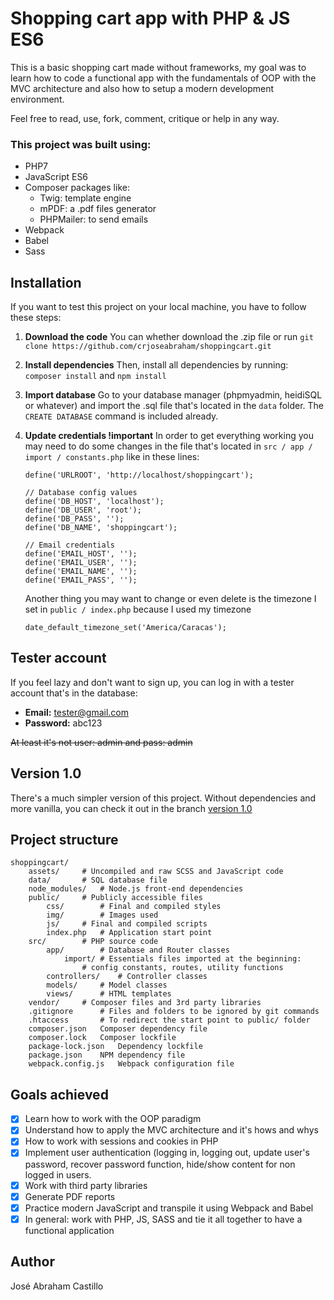 # Shopping cart app with PHP & JS ES6

This is a basic shopping cart made without frameworks, my goal was to learn how to code a functional app with the fundamentals of OOP with the MVC architecture and also how to setup a modern development environment.

Feel free to read, use, fork, comment, critique or help in any way.

### This project was built using:

 - PHP7
 - JavaScript ES6
 - Composer packages like:
	 - Twig: template engine
	 - mPDF: a .pdf files generator
	 - PHPMailer: to send emails
 - Webpack
 - Babel
 - Sass

## Installation

If you want to test this project on your local machine, you have to follow these steps:

 1. **Download the code**
 You can whether download the .zip file or run `git clone https://github.com/crjoseabraham/shoppingcart.git`
 
 2. **Install dependencies**
 Then, install all dependencies by running: 
 `composer install`
 and 
 `npm install`

3. **Import database**
Go to your database manager (phpmyadmin, heidiSQL or whatever) and import the .sql file that's located in the `data` folder. The `CREATE DATABASE` command is included already.

4. **Update credentials !important**
In order to get everything working you may need to do some changes in the file that's located in `src / app / import / constants.php` like in these lines:
	```
	define('URLROOT', 'http://localhost/shoppingcart');
	
	// Database config values
	define('DB_HOST', 'localhost');
	define('DB_USER', 'root');
	define('DB_PASS', '');
	define('DB_NAME', 'shoppingcart');	
	
	// Email credentials
	define('EMAIL_HOST', '');
	define('EMAIL_USER', '');
	define('EMAIL_NAME', '');
	define('EMAIL_PASS', '');
	```
	Another thing you may want to change or even delete is the timezone I set in `public / index.php` because I used my timezone
	
	`date_default_timezone_set('America/Caracas');`
	
## Tester account

If you feel lazy and don't want to sign up, you can log in with a tester account that's in the database:

 - **Email:** tester@gmail.com
 - **Password:** abc123

~~At least it's not user: admin and pass: admin~~

## Version 1.0

There's a much simpler version of this project. Without dependencies and more vanilla, you can check it out in the branch [version 1.0](https://github.com/crjoseabraham/shoppingcart/tree/master)

## Project structure
```
shoppingcart/
    assets/		# Uncompiled and raw SCSS and JavaScript code
    data/		# SQL database file
    node_modules/	# Node.js front-end dependencies
    public/		# Publicly accessible files
        css/		# Final and compiled styles
        img/		# Images used
        js/		# Final and compiled scripts
        index.php	# Application start point
    src/		# PHP source code
        app/		# Database and Router classes
            import/	# Essentials files imported at the beginning:
		        # config constants, routes, utility functions
        controllers/	# Controller classes
        models/		# Model classes
        views/		# HTML templates
    vendor/		# Composer files and 3rd party libraries
    .gitignore		# Files and folders to be ignored by git commands
    .htaccess		# To redirect the start point to public/ folder
    composer.json	Composer dependency file
    composer.lock	Composer lockfile
    package-lock.json	Dependency lockfile
    package.json	NPM dependency file
    webpack.config.js	Webpack configuration file
```

## Goals achieved

 - [x] Learn how to work with the OOP paradigm
 - [x] Understand how to apply the MVC architecture and it's hows and whys
 - [x] How to work with sessions and cookies in PHP
 - [x] Implement user authentication (logging in, logging out, update user's password, recover password function, hide/show content for non logged in users.
 - [x] Work with third party libraries
 - [x] Generate PDF reports
 - [x] Practice modern JavaScript and transpile it using Webpack and Babel
 - [x] In general: work with PHP, JS, SASS and tie it all together to have a functional application

## Author
José Abraham Castillo
